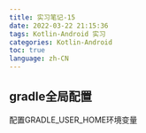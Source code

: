 ```yaml
---
title: 实习笔记-15
date: 2022-03-22 21:15:36
tags: Kotlin-Android 实习
categories: Kotlin-Android
toc: true
language: zh-CN
---
```


## gradle全局配置
配置GRADLE_USER_HOME环境变量

## 